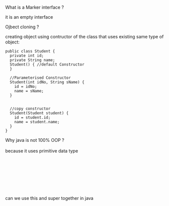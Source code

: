 What is a Marker interface ? 

it is an empty interface 


Ojbect cloning ? 

creating object using contructor of the class that uses existing same type of object: 


```
public class Student {
  private int id;
  private String name;
  Student() { //default Constructor
  }

  //Parameterised Constructor
  Student(int idNo, String sName) {
    id = idNo;
    name = sName;
  }
  
  
  //copy constructor
  Student(Student student) {
    id = student.id;
    name = student.name;
  }
}
```


Why java is not 100% OOP ? <br/><br/>
because it uses primitive data type 
<br/><br/>
<br/><br/>
<br/><br/>
<br/><br/>

can we use this and super together in java
